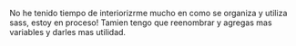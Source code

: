 No he tenido tiempo de interiorizrme mucho en como se organiza y utiliza sass, estoy en proceso! Tamien tengo que reenombrar y agregas mas variables y darles mas utilidad.
